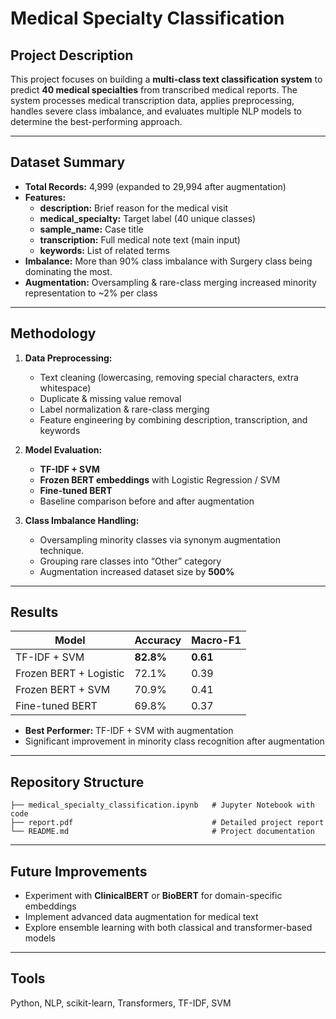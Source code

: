 # Medical Specialty Classification

##  Project Description
This project focuses on building a **multi-class text classification system** to predict **40 medical specialties** from transcribed medical reports. The system processes medical transcription data, applies preprocessing, handles severe class imbalance, and evaluates multiple NLP models to determine the best-performing approach.

---

## Dataset Summary
- **Total Records:** 4,999 (expanded to 29,994 after augmentation)
- **Features:**
  - **description:** Brief reason for the medical visit
  - **medical_specialty:** Target label (40 unique classes)
  - **sample_name:** Case title
  - **transcription:** Full medical note text (main input)
  - **keywords:** List of related terms
- **Imbalance:** More than 90% class imbalance with Surgery class being dominating the most.
- **Augmentation:** Oversampling & rare-class merging increased minority representation to ~2% per class

---

## Methodology
1. **Data Preprocessing:**
   - Text cleaning (lowercasing, removing special characters, extra whitespace)
   - Duplicate & missing value removal
   - Label normalization & rare-class merging
   - Feature engineering by combining description, transcription, and keywords

2. **Model Evaluation:**
   - **TF-IDF + SVM**
   - **Frozen BERT embeddings** with Logistic Regression / SVM
   - **Fine-tuned BERT**
   - Baseline comparison before and after augmentation

3. **Class Imbalance Handling:**
   - Oversampling minority classes via synonym augmentation technique.
   - Grouping rare classes into “Other” category
   - Augmentation increased dataset size by **500%**

---

## Results
| Model                  | Accuracy | Macro-F1 |
|------------------------|----------|----------|
| TF-IDF + SVM           | **82.8%** | **0.61** |
| Frozen BERT + Logistic | 72.1%    | 0.39     |
| Frozen BERT + SVM      | 70.9%    | 0.41     |
| Fine-tuned BERT        | 69.8%    | 0.37     |

- **Best Performer:** TF-IDF + SVM with augmentation
- Significant improvement in minority class recognition after augmentation

---

## Repository Structure
```
├── medical_specialty_classification.ipynb   # Jupyter Notebook with code
├── report.pdf                               # Detailed project report
└── README.md                                # Project documentation
```

---

## Future Improvements
- Experiment with **ClinicalBERT** or **BioBERT** for domain-specific embeddings
- Implement advanced data augmentation for medical text
- Explore ensemble learning with both classical and transformer-based models

---
## Tools
Python, NLP, scikit-learn, Transformers, TF-IDF, SVM  
